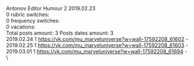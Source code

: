 Antonov	Editor Humour 2 2019.02.23\
0 rubric switches:\
0 frequency switches:\
0 vacations:\
Total posts amount: 3	Posts dates amount: 3\
2019.02.24 1 https://vk.com/mu_marveluniverse?w=wall-17592208_61602 - \
2019.02.25 1 https://vk.com/mu_marveluniverse?w=wall-17592208_61603 - \
2019.03.01 1 https://vk.com/mu_marveluniverse?w=wall-17592208_61694 - \
